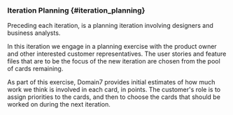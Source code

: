 ### Iteration Planning {#iteration_planning}

Preceding each iteration, is a planning iteration involving designers and business analysts. 

In this iteration we engage in a planning exercise with the
product owner and other interested customer representatives.
The user stories and feature files that are to be the focus of the new iteration are
chosen from the pool of cards remaining.

As part of this exercise, Domain7 provides initial estimates of how much work we think
is involved in each card, in points.
The customer's role is to assign priorities to the cards, and then to choose the cards that
should be worked on during the next iteration.
